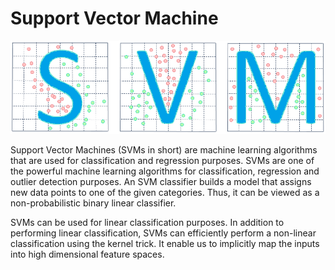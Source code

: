 # Support Vector Machine

![](/images/svm.png)

Support Vector Machines (SVMs in short) are machine learning algorithms that are used for classification and regression purposes. SVMs are one of the powerful machine learning algorithms for classification, regression and outlier detection purposes. An SVM classifier builds a model that assigns new data points to one of the given categories. Thus, it can be viewed as a non-probabilistic binary linear classifier.


SVMs can be used for linear classification purposes. In addition to performing linear classification, SVMs can efficiently perform a non-linear classification using the kernel trick. It enable us to implicitly map the inputs into high dimensional feature spaces.
